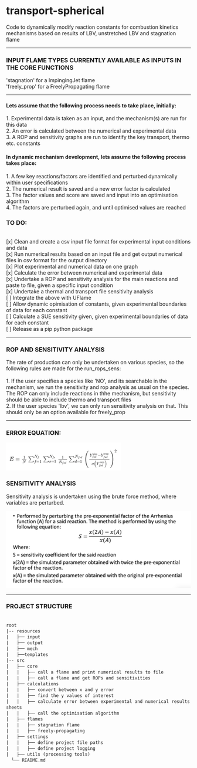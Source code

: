# transport-spherical

Code to dynamically modify reaction constants for combustion kinetics mechanisms based on results of LBV, unstretched LBV and stagnation flame

****
<h3> INPUT FLAME TYPES CURRENTLY AVAILABLE AS INPUTS IN THE CORE FUNCTIONS </h3>
'stagnation' for a ImpingingJet flame <br>
'freely_prop' for a FreelyPropagating flame <br>

****

<h4>Lets assume that the following process needs to take place, initially:  </h4>
1. Experimental data is taken as an input, and the mechanism(s) are run for this data <br>
2. An error is calculated between the numerical and experimental data<br>
3. A ROP and sensitivity graphs are run to identify the key transport, thermo etc. constants<br>

<h4>In dynamic mechanism development, lets assume the following process takes place: </h4>
1. A few key reactions/factors are identified and perturbed dynamically within user specifications<br>
2. The numerical result is saved and a new error factor is calculated<br>
3. The factor values and score are saved and input into an optimisation algorithm<br>
4. The factors are perturbed again, and until optimised values are reached<br>


<h3> TO DO: </h3>

<br>[x] Clean and create a csv input file format for experimental input conditions and data
<br>[x] Run numerical results based on an input file and get output numerical files in csv format for the output directory
<br>[x] Plot experimental and numerical data on one graph
<br>[x] Calculate the error between numerical and experimental data
<br>[x] Undertake a ROP and sensitivity analysis for the main reactions and paste to file, given a specific input condition
<br>[x] Undertake a thermal and transport file sensitivity analysis
<br>[ ] Integrate the above with UFlame
<br>[ ] Allow dynamic opimisation of constants, given experimental boundaries of data for each constant
<br>[ ] Calculate a SUE sensitivity given, given experimental boundaries of data for each constant
<br>[ ] Release as a pip python package

****
<h3> ROP AND SENSITIVITY ANALYSIS </h3>
The rate of production can only be undertaken on various species, so the following rules are made for the run_rops_sens:  <br><br>
1. If the user specifies a species like 'NO', and its searchable in the mechanism, we run the sensitivity and rop analysis as usual on the species. The ROP can only include reactions in thhe mechanism, but sensitivity should be able to include thermo and transport files <br>
2. If the user species 'lbv', we can only run sensitivity analysis on that. This should only be an option available for freely_prop <br>

****

<h3> ERROR EQUATION: </h3>

![img.png](resources/images/error_eq.png)

<h3> SENSITIVITY ANALYSIS </h3>
Sensitivity analysis is undertaken using the brute force method, where variables are perturbed. 

![img.png](resources/images/brute_force.png)


****
<h3> PROJECT STRUCTURE </h3>
<pre>
<code>
root
|-- resources
|   ├── input
|   ├── output
|   ├── mech
|   ├──templates
|-- src
|   ├── core
|   |   ├── call a flame and print numerical results to file
|   |   ├── call a flame and get ROPs and sensitivities
|   ├── calculations
|   |   ├── convert between x and y error
|   |   ├── find the y values of interest
|   |   ├── calculate error between experimental and numerical results sheets
|   |   ├── call the optimisation algorithm
|   ├── flames
|   |   ├── stagnation flame
|   |   ├── freely-propagating
|   ├── settings
|   |   ├── define project file paths
|   |   ├── define project logging
|   ├── utils (processing tools)
  └── README.md
</code>
</pre>
